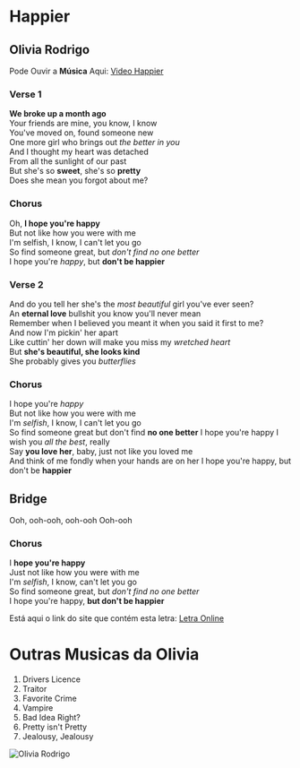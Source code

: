 # Happier
## Olivia Rodrigo
Pode Ouvir a **Música** Aqui: [Video Happier](https://www.youtube.com/watch?v=lFmAxdbrV7o)

### Verse 1
**We broke up a month ago**  
Your friends are mine, you know, I know  
You've moved on, found someone new  
One more girl who brings out *the better in you*  
And I thought my heart was detached  
From all the sunlight of our past  
But she's so **sweet**, she's so **pretty**  
Does she mean you forgot about me?  

### Chorus
Oh, **I hope you're happy**  
But not like how you were with me  
I'm selfish, I know, I can't let you go  
So find someone great, but *don't find no one better*  
I hope you're *happy*, but **don't be happier**  

### Verse 2
And do you tell her she's the *most beautiful* girl you've ever seen?  
An **eternal love** bullshit you know you'll never mean  
Remember when I believed you meant it when you said it first to me?  
And now I'm pickin' her apart  
Like cuttin' her down will make you miss my *wretched heart*  
But **she's beautiful, she looks kind**  
She probably gives you *butterflies*  

### Chorus
I hope you're *happy*  
But not like how you were with me  
I'm *selfish*, I know, I can't let you go  
So find someone great but don't find **no one better**
I hope you're happy
I wish you *all the best*, really  
Say **you love her**, baby, just not like you loved me  
And think of me fondly when your hands are on her
I hope you're happy, but don't be **happier** 

## Bridge
Ooh, ooh-ooh, ooh-ooh
Ooh-ooh

### Chorus
I **hope you're happy**  
Just not like how you were with me  
I'm *selfish*, I know, can't let you go  
So find someone great, but *don't find no one better*  
I hope you're happy, **but don't be happier**  

Está aqui o link do site que contém esta letra: [Letra Online](https://genius.com/Olivia-rodrigo-happier-lyrics)

# Outras Musicas da Olivia
1. Drivers Licence
2. Traitor
3. Favorite Crime
4. Vampire
5. Bad Idea Right?
6. Pretty isn't Pretty
7. Jealousy, Jealousy

![Olivia Rodrigo](https://github.com/user-attachments/assets/5e003ec3-8a4d-4fa3-a5fe-f122b37cf01e)
